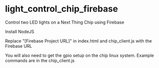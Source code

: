 # light_control_chip_firebase
Control two LED lights on a Next Thing Chip using Firebase

Install NodeJS

Replace "[Firebase Project URL]" in index.html and chip_client.js with the Firebase URL

You will also need to get the gpio setup on the chip linux system. Example commands are in the chip_client.js